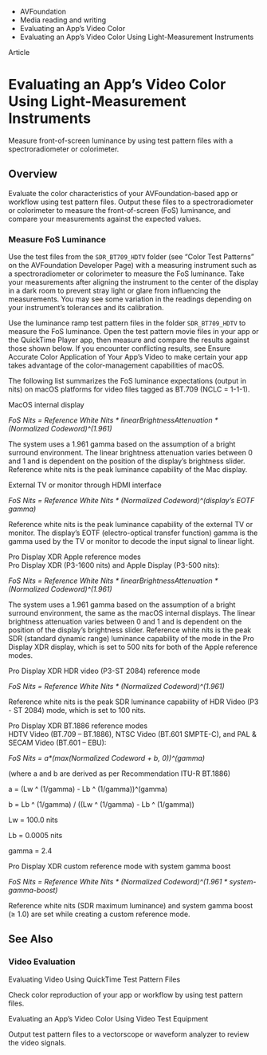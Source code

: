 

- AVFoundation
- Media reading and writing
- Evaluating an App’s Video Color
-  Evaluating an App’s Video Color Using Light-Measurement Instruments 

Article

# Evaluating an App’s Video Color Using Light-Measurement Instruments

Measure front-of-screen luminance by using test pattern files with a spectroradiometer or colorimeter.

## Overview

Evaluate the color characteristics of your AVFoundation-based app or workflow using test pattern files. Output these files to a spectroradiometer or colorimeter to measure the front-of-screen (FoS) luminance, and compare your measurements against the expected values.

### Measure FoS Luminance

Use the test files from the `SDR_BT709_HDTV` folder (see “Color Test Patterns” on the AVFoundation Developer Page) with a measuring instrument such as a spectroradiometer or colorimeter to measure the FoS luminance. Take your measurements after aligning the instrument to the center of the display in a dark room to prevent stray light or glare from influencing the measurements. You may see some variation in the readings depending on your instrument’s tolerances and its calibration.

Use the luminance ramp test pattern files in the folder `SDR_BT709_HDTV` to measure the FoS luminance. Open the test pattern movie files in your app or the QuickTime Player app, then measure and compare the results against those shown below. If you encounter conflicting results, see Ensure Accurate Color Application of Your App’s Video to make certain your app takes advantage of the color-management capabilities of macOS.

The following list summarizes the FoS luminance expectations (output in nits) on macOS platforms for video files tagged as BT.709 (NCLC = 1-1-1).

MacOS internal display  

*FoS Nits = Reference White Nits \* linearBrightnessAttenuation \* (Normalized Codeword)^(1.961)*

The system uses a 1.961 gamma based on the assumption of a bright surround environment. The linear brightness attenuation varies between 0 and 1 and is dependent on the position of the display’s brightness slider. Reference white nits is the peak luminance capability of the Mac display.

External TV or monitor through HDMI interface  

*FoS Nits = Reference White Nits \* (Normalized Codeword)^(display’s EOTF gamma)*

Reference white nits is the peak luminance capability of the external TV or monitor. The display’s EOTF (electro-optical transfer function) gamma is the gamma used by the TV or monitor to decode the input signal to linear light.

Pro Display XDR Apple reference modes  
Pro Display XDR (P3-1600 nits) and Apple Display (P3-500 nits):

*FoS Nits = Reference White Nits \* linearBrightnessAttenuation \* (Normalized Codeword)^(1.961)*

The system uses a 1.961 gamma based on the assumption of a bright surround environment, the same as the macOS internal displays. The linear brightness attenuation varies between 0 and 1 and is dependent on the position of the display’s brightness slider. Reference white nits is the peak SDR (standard dynamic range) luminance capability of the mode in the Pro Display XDR display, which is set to 500 nits for both of the Apple reference modes.

Pro Display XDR HDR video (P3-ST 2084) reference mode  

*FoS Nits = Reference White Nits \* (Normalized Codeword)^(1.961)*

Reference white nits is the peak SDR luminance capability of HDR Video (P3 - ST 2084) mode, which is set to 100 nits.

Pro Display XDR BT.1886 reference modes  
HDTV Video (BT.709 – BT.1886), NTSC Video (BT.601 SMPTE-C), and PAL & SECAM Video (BT.601 – EBU):

*FoS Nits = a\*(max(Normalized Codeword + b, 0))^(gamma)*

(where a and b are derived as per Recommendation ITU-R BT.1886)

a = (Lw ^ (1/gamma) - Lb ^ (1/gamma))^(gamma)

b = Lb ^ (1/gamma) / ((Lw ^ (1/gamma) - Lb ^ (1/gamma))

Lw = 100.0 nits

Lb = 0.0005 nits

gamma = 2.4

Pro Display XDR custom reference mode with system gamma boost  

*FoS Nits = Reference White Nits \* (Normalized Codeword)^(1.961 \* system-gamma-boost)*

Reference white nits (SDR maximum luminance) and system gamma boost (≥ 1.0) are set while creating a custom reference mode.

## See Also

### Video Evaluation

Evaluating Video Using QuickTime Test Pattern Files

Check color reproduction of your app or workflow by using test pattern files.

Evaluating an App’s Video Color Using Video Test Equipment

Output test pattern files to a vectorscope or waveform analyzer to review the video signals.

